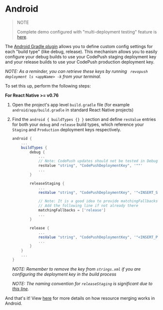 # Android

> NOTE
>
> Complete demo configured with "multi-deployment testing" feature is [here](https://github.com/microsoft/react-native-code-push/files/1314118/rncp1004.zip).

The [Android Gradle plugin](https://google.github.io/android-gradle-dsl/current/index.html) allows you to define custom config settings for each "build type" (like debug, release). This mechanism allows you to easily configure your debug builds to use your CodePush staging deployment key and your release builds to use your CodePush production deployment key.

*NOTE: As a reminder, you can retrieve these keys by running ` revopush deployment ls <appName> -k` from your terminal.*

To set this up, perform the following steps:

**For React Native >= v0.76**

1. Open the project's app level `build.gradle` file (for example `android/app/build.gradle` in standard React Native projects)

2. Find the `android { buildTypes {} }` section and define `resValue` entries for both your `debug` and `release` build types, which reference your `Staging` and `Production` deployment keys respectively.

    ```groovy
    android {
        ...
        buildTypes {
            debug {
                ...
                // Note: CodePush updates should not be tested in Debug mode as they are overriden by the RN packager. However, because CodePush checks for updates in all modes, we must supply a key.
                resValue "string", "CodePushDeploymentKey", '""'
                ...
            }

            releaseStaging {
                ...
                resValue "string", "CodePushDeploymentKey", '"<INSERT_STAGING_KEY>"'

                // Note: It is a good idea to provide matchingFallbacks for the new buildType you create to prevent build issues
                // Add the following line if not already there
                matchingFallbacks = ['release']
                ...
            }

            release {
                ...
                resValue "string", "CodePushDeploymentKey", '"<INSERT_PRODUCTION_KEY>"'
                ...
            }
        }
        ...
    }
    ```

   *NOTE: Remember to remove the key from `strings.xml` if you are configuring the deployment key in the build process*

   *NOTE: The naming convention for `releaseStaging` is significant due to [this line](https://github.com/facebook/react-native/blob/e083f9a139b3f8c5552528f8f8018529ef3193b9/react.gradle#L79).*


And that's it! View [here](http://tools.android.com/tech-docs/new-build-system/resource-merging) for more details on how resource merging works in Android.
